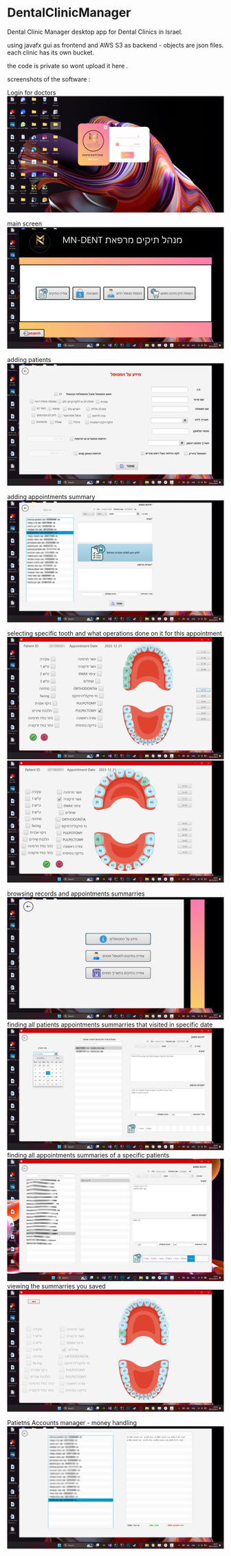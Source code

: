 # DentalClinicManager
Dental Clinic  Manager desktop app for Dental Clinics in Israel.

using javafx gui as frontend and AWS S3 as backend - objects are json files.
each clinic has its own bucket.

the code is private so wont upload it here .

screenshots of the software : 

Login for doctors
![Login for doctors](login.png)

main screen
![main screen](main-interface.png)

adding patients
![adding patients](addPatient.png)

adding appointments summary
![adding appointments summary](blurredappointmentSummary.png)

selecting specific tooth and what operations done on it for this appointment
![selecting specific tooth and what operations done on it for this appointment](blurred-secondary-teeth-set.png)
![](primaryteethset.png)

browsing records and appointments summarries
![browsing records and appointments summarries](info.png)
finding all patients appointments summarries that visited in specific date
![finding all patients appointments summarries that visited in specific date](blurred-findRecordsbyDate.png)
finding all appointments summaries of a specific patients
![finding all appointments summaries of a specific patients](blurredfindRecordsbyName.png)
viewing the summarries you saved
![viewing the summaris you saved](saved-tebolim.png)

Patietns Accounts manager - money handling
![Patietns Accounts manager - money handling](money.png)


